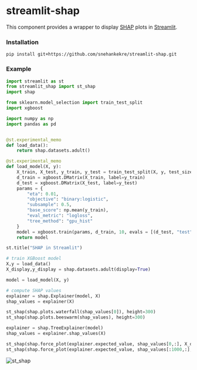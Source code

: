 # streamlit-shap

This component provides a wrapper to display [SHAP](https://github.com/slundberg/shap) plots in [Streamlit](https://streamlit.io/).

### Installation

`pip install git+https://github.com/snehankekre/streamlit-shap.git`


### Example

```python
import streamlit as st
from streamlit_shap import st_shap
import shap

from sklearn.model_selection import train_test_split
import xgboost

import numpy as np
import pandas as pd


@st.experimental_memo
def load_data():
    return shap.datasets.adult()

@st.experimental_memo
def load_model(X, y):
    X_train, X_test, y_train, y_test = train_test_split(X, y, test_size=0.2, random_state=7)
    d_train = xgboost.DMatrix(X_train, label=y_train)
    d_test = xgboost.DMatrix(X_test, label=y_test)
    params = {
        "eta": 0.01,
        "objective": "binary:logistic",
        "subsample": 0.5,
        "base_score": np.mean(y_train),
        "eval_metric": "logloss",
        "tree_method": "gpu_hist"
    }
    model = xgboost.train(params, d_train, 10, evals = [(d_test, "test")], verbose_eval=100, early_stopping_rounds=20)
    return model

st.title("SHAP in Streamlit")

# train XGBoost model
X,y = load_data()
X_display,y_display = shap.datasets.adult(display=True)

model = load_model(X, y)

# compute SHAP values
explainer = shap.Explainer(model, X)
shap_values = explainer(X)

st_shap(shap.plots.waterfall(shap_values[0]), height=300)
st_shap(shap.plots.beeswarm(shap_values), height=300)

explainer = shap.TreeExplainer(model)
shap_values = explainer.shap_values(X)

st_shap(shap.force_plot(explainer.expected_value, shap_values[0,:], X_display.iloc[0,:]), height=200, width=1000)
st_shap(shap.force_plot(explainer.expected_value, shap_values[:1000,:], X_display.iloc[:1000,:]), height=400, width=1000)

```

![st_shap](example.gif)